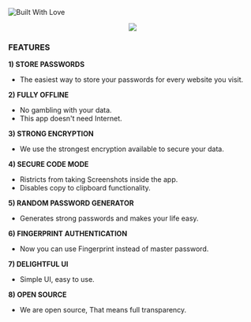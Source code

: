 <p align="left">
  <a><img title="Built With Love" src="https://forthebadge.com/images/badges/built-with-love.svg" ></a>
 </p>
 <p align="center">
  <img src="https://github.com/suryaviyyapu/ViyP/blob/master/app/src/main/ic_launcher-playstore.png">  
</p>

### FEATURES
**1) STORE PASSWORDS**
- The easiest way to store your passwords for every website you visit.

**2) FULLY OFFLINE**
- No gambling with your data.
- This app doesn't need Internet.

**3) STRONG ENCRYPTION**
- We use the strongest encryption available to secure your data.

**4) SECURE CODE MODE**
- Ristricts from taking Screenshots inside the app.
- Disables copy to clipboard functionality.

**5) RANDOM PASSWORD GENERATOR**
- Generates strong passwords and makes your life easy.

**6) FINGERPRINT AUTHENTICATION**
- Now you can use Fingerprint instead of master password.

**7) DELIGHTFUL UI**
- Simple UI, easy to use.

**8) OPEN SOURCE**
- We are open source, That means full transparency.
